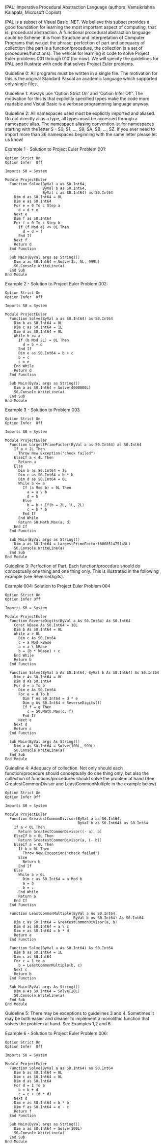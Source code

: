 IPAL: Imperative Procedural Abstraction Language (authors: Vamsikrishna Kalapala, Microsoft Copilot)

IPAL is a subset of Visual Basic .NET. We believe this subset provides a good foundation for learning the most important aspect of computing, that is: procedural abstraction. A functional procedural abstraction language could be Scheme, it is from Structure and Interpretation of Computer Programs that we get the phrase: perfection of part and adequacy of collection (the part is a function/procedure, the collection is a set of procedures/functions). The vehicle for learning is code to solve Project Euler problems 001 through 010 (for now). We will specify the guidelines for IPAL and illustrate with code that solves Project Euler problems.

Guideline 0: All programs must be written in a single file. The motivation for this is the original Standard Pascal an academic language which supported only single files.

Guideline 1: Always use 'Option Strict On' and 'Option Infer Off'. The motivation for this is that explicitly specified types make the code more readable and Visual Basic is a verbose programming language anyway.

Guideline 2: All namespaces used must be explicitly imported and aliased. Do not directly alias a type, all types must be accessed through a namespace alias. The namespace aliasing convention is: for namespaces starting with the letter S - S0, S1, ..., S9, SA, SB, ..., SZ. If you ever need to import more than 36 namespaces beginning with the same letter please let us know!

Example 1 - Solution to Project Euler Problem 001:
```
Option Strict On
Option Infer  Off

Imports S0 = System

Module ProjectEuler
  Function Solve(ByVal a as S0.Int64,
                 ByVal b as S0.Int64,
                 ByVal c as S0.Int64) as S0.Int64
    Dim d as S0.Int64 = 0L
    Dim e as S0.Int64
    For e = 0 To c Step a
      d = d + e
    Next e
    Dim f as S0.Int64
    For f = 0 To c Step b
      If (f Mod a) <> 0L Then
        d = d + f
      End If
    Next f
    Return d
  End Function

  Sub Main(ByVal args as String())
    Dim a as S0.Int64 = Solve(3L, 5L, 999L)
    S0.Console.WriteLine(a)
  End Sub
End Module
```

Example 2 - Solution to Project Euler Problem 002:
```
Option Strict On
Option Infer  Off

Imports S0 = System

Module ProjectEuler
  Function Solve(ByVal a as S0.Int64) as S0.Int64
    Dim b as S0.Int64 = 0L
    Dim c as S0.Int64 = 1L
    Dim d as S0.Int64 = 0L
    While b <= a
      If (b Mod 2L) = 0L Then
        d = b + d
      End If
      Dim e as S0.Int64 = b + c
      b = c
      c = e
    End While
    Return d
  End Function

  Sub Main(ByVal args as String())
    Dim a as S0.Int64 = Solve(4000000L)
    S0.Console.WriteLine(a)
  End Sub
End Module
```

Example 3 - Solution to Problem 003
```
Option Strict On
Option Infer  Off

Imports S0 = System

Module ProjectEuler
  Function LargestPrimeFactor(ByVal a as S0.Int64) as S0.Int64
    If a < 2L Then
      Throw New Exception("check failed")
    ElseIf a < 4L Then
      Return a
    Else
      Dim b as S0.Int64 = 2L
      Dim c as S0.Int64 = b * b
      Dim d as S0.Int64 = 0L
      While b <= a
        If (a Mod b) = 0L Then
          a = a \ b
          d = b
        Else
          b = b + If(b = 2L, 1L, 2L)
          c = b * b
        End If
      End While
      Return S0.Math.Max(a, d)
    End If
  End Function

  Sub Main(ByVal args as String())
    Dim a as S0.Int64 = LargestPrimeFactor(600851475143L)
    S0.Console.WriteLine(a)
  End Sub
End Module
```

Guideline 3: Perfection of Part. Each function/procedure should do conceptually one thing and one thing only. This is illustrated in the following example (see ReverseDigits).

Example 004: Solution to Project Euler Problem 004
```
Option Strict On
Option Infer Off

Imports S0 = System

Module ProjectEuler
  Function ReverseDigits(ByVal a As S0.Int64) As S0.Int64
    Const kBase As S0.Int64 = 10L
    Dim b As S0.Int64 = 0L
    While a > 0L
      Dim c As S0.Int64
      c = a Mod kBase
      a = a \ kBase
      b = (b * kBase) + c
    End While
    Return b
  End Function

  Function Solve(ByVal a As S0.Int64, ByVal b As S0.Int64) As S0.Int64
    Dim c As S0.Int64 = 0L
    Dim d As S0.Int64
    For d = a To b
      Dim e As S0.Int64
      For e = d To b
        Dim f As S0.Int64 = d * e
        Dim g As S0.Int64 = ReverseDigits(f)
        If f = g Then
          c = S0.Math.Max(c, f)
        End If
      Next e
    Next d
    Return c
  End Function

  Sub Main(ByVal args As String())
    Dim a As S0.Int64 = Solve(100L, 999L)
    S0.Console.WriteLine(a)
  End Sub
End Module
```

Guideline 4: Adequacy of collection. Not only should each function/procedure should conceptually do one thing only, but also the collection of functions/procedures should solve the problem at hand (See GreatestCommonDivisor and LeastCommonMultiple in the example below).

```
Option Strict On
Option Infer Off

Imports S0 = System

Module ProjectEuler
  Function GreatestCommonDivisor(ByVal a as S0.Int64,
                                 ByVal b as S0.Int64) as S0.Int64
    If a < 0L Then
      Return GreatestCommonDivisor((- a), b)
    ElseIf b < 0L Then
      Return GreatestCommonDivisor(a, (- b))
    ElseIf a = 0L Then
      If b = 0L Then
        Throw New Exception("check failed")
      Else
        Return b
      End If
    Else
      While b > 0L
        Dim c as S0.Int64 = a Mod b
        a = b
        b = c
      End While
      Return a
    End If
  End Function

  Function LeastCommonMultiple(ByVal a As S0.Int64,
                               ByVal b as S0.Int64) As S0.Int64
    Dim c as S0.Int64 = GreatestCommonDivisor(a, b)
    Dim d as S0.Int64 = a \ c
    Dim e as S0.Int64 = b * d
    Return e
  End Function

  Function Solve(ByVal a As S0.Int64) As S0.Int64
    Dim b as S0.Int64 = 1L
    Dim c as S0.Int64
    For c = 1 to a
      b = LeastCommonMultiple(b, c)
    Next c
    Return b
  End Function

  Sub Main(ByVal args As String())
    Dim a As S0.Int64 = Solve(20L)
    S0.Console.WriteLine(a)
  End Sub
End Module
```

Guideline 5: There may be exceptions to guidelines 3 and 4.  Sometimes it may be both easier and cleaner to implement a monolithic function that solves the problem at hand. See Examples 1,2 and 6.

Example 6 - Solution to Project Euler Problem 006:

```
Option Strict On
Option Infer  Off

Imports S0 = System

Module ProjectEuler
  Function Solve(ByVal a as S0.Int64) as S0.Int64
    Dim b as S0.Int64 = 0L
    Dim c as S0.Int64 = 0L
    Dim d as S0.Int64
    For d = 1 To a
      b = b + d
      c = c + (d * d)
    Next d
    Dim e as S0.Int64 = b * b
    Dim f as S0.Int64 = e - c
    Return f
  End Function

  Sub Main(ByVal args as String())
    Dim a as S0.Int64 = Solve(100L)
    S0.Console.WriteLine(a)
  End Sub
End Module
```
